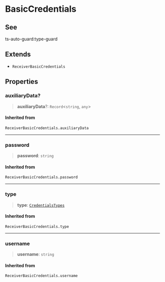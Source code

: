 # BasicCredentials

## See

ts-auto-guard:type-guard

## Extends

- `ReceiverBasicCredentials`

## Properties

### auxiliaryData?

> **auxiliaryData**?: `Record`<`string`, `any`>

#### Inherited from

`ReceiverBasicCredentials.auxiliaryData`

***

### password

> **password**: `string`

#### Inherited from

`ReceiverBasicCredentials.password`

***

### type

> **type**: [`CredentialsTypes`](reference/enumerations/CredentialsTypes.md)

#### Inherited from

`ReceiverBasicCredentials.type`

***

### username

> **username**: `string`

#### Inherited from

`ReceiverBasicCredentials.username`
